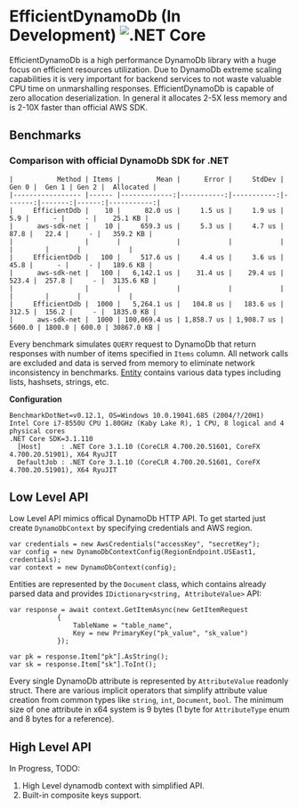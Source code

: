 # EfficientDynamoDb (In Development) ![.NET Core](https://github.com/AllocZero/EfficientDynamoDb/workflows/.NET%20Core/badge.svg)
EfficientDynamoDb is a high performance DynamoDb library with a huge focus on efficient resources utilization. Due to DynamoDb extreme scaling capabilities it is very important for backend services to not waste valuable CPU time on unmarshalling responses. EfficientDynamoDb is capable of zero allocation deserialization. In general it allocates 2-5X less memory and is 2-10X faster than official AWS SDK.

## Benchmarks

### Comparison with official DynamoDb SDK for .NET

 ```
|           Method | Items |         Mean |      Error |     StdDev |  Gen 0 |  Gen 1 | Gen 2 |  Allocated |
|----------------- |------ |-------------:|-----------:|-----------:|-------:|-------:|------:|-----------:|
|     EfficientDdb |    10 |      82.0 us |     1.5 us |     1.9 us |    5.9 |      - |     - |    25.1 KB |
|      aws-sdk-net |    10 |     659.3 us |     5.3 us |     4.7 us |   87.8 |   22.4 |     - |   359.2 KB |
|                  |       |              |            |            |        |        |       |            |
|     EfficientDdb |   100 |     517.6 us |     4.4 us |     3.6 us |   45.8 |      - |     - |   189.6 KB |
|      aws-sdk-net |   100 |   6,142.1 us |    31.4 us |    29.4 us |  523.4 |  257.8 |     - |  3135.6 KB |
|                  |       |              |            |            |        |        |       |            |
|     EfficientDdb |  1000 |   5,264.1 us |   104.8 us |   183.6 us |  312.5 |  156.2 |     - |  1835.0 KB |
|      aws-sdk-net |  1000 | 100,069.4 us | 1,858.7 us | 1,908.7 us | 5600.0 | 1800.0 | 600.0 | 30867.0 KB |
 ```
 Every benchmark simulates `QUERY` request to DynamoDb that return responses with number of items specified in `Items` column. All network calls are excluded and data is served from memory to eliminate network inconsistency in benchmarks. [Entity](https://github.com/AllocZero/EfficientDynamoDb/blob/42d6ed914ae37be0c2ef6e4cba1334c7a27cade8/src/Benchmarks/AwsDdbSdk/Entities/MixedEntity.cs) contains various data types including lists, hashsets, strings, etc.
 
 **Configuration**
```
BenchmarkDotNet=v0.12.1, OS=Windows 10.0.19041.685 (2004/?/20H1)
Intel Core i7-8550U CPU 1.80GHz (Kaby Lake R), 1 CPU, 8 logical and 4 physical cores
.NET Core SDK=3.1.110
  [Host]     : .NET Core 3.1.10 (CoreCLR 4.700.20.51601, CoreFX 4.700.20.51901), X64 RyuJIT
  DefaultJob : .NET Core 3.1.10 (CoreCLR 4.700.20.51601, CoreFX 4.700.20.51901), X64 RyuJIT
```

## Low Level API

Low Level API mimics offical DynamoDb HTTP API. To get started just create `DynamoDbContext` by specifying credentials and AWS region.

```
var credentials = new AwsCredentials("accessKey", "secretKey");
var config = new DynamoDbContextConfig(RegionEndpoint.USEast1, credentials);
var context = new DynamoDbContext(config);
```

Entities are represented by the `Document` class, which contains already parsed data and provides `IDictionary<string, AttributeValue>` API:
```
var response = await context.GetItemAsync(new GetItemRequest
            {
                TableName = "table_name",
                Key = new PrimaryKey("pk_value", "sk_value")
            });

var pk = response.Item["pk"].AsString();
var sk = response.Item["sk"].ToInt();
```

Every single DynamoDb attribute is represented by `AttributeValue` readonly struct. There are various implicit operators that simplify attribute value creation from common types like `string`, `int`, `Document`, `bool`. The minimum size of one attribute in x64 system is 9 bytes (1 byte for `AttributeType` enum and 8 bytes for a reference).

## High Level API

In Progress,  TODO:
1. High Level dynamodb context with simplified API.
1. Built-in composite keys support.
